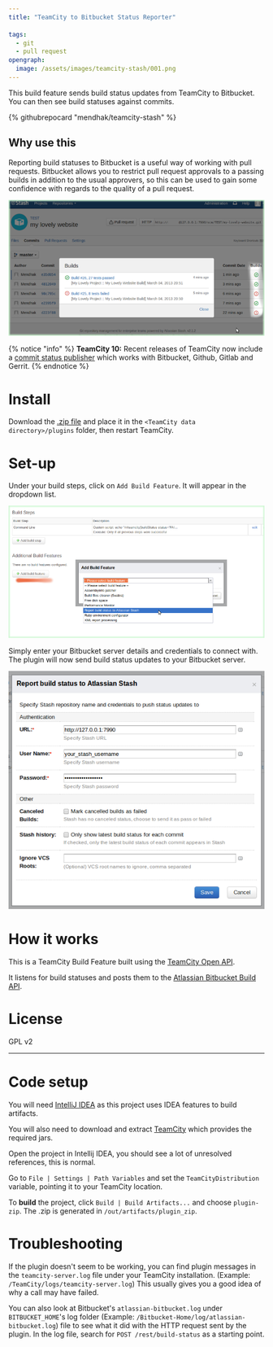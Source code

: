 ```yaml
---
title: "TeamCity to Bitbucket Status Reporter"

tags:
  - git
  - pull request
opengraph:
  image: /assets/images/teamcity-stash/001.png  
---
```


This build feature sends build status updates from TeamCity to Bitbucket.  You can then see build statuses against commits.

{% githubrepocard "mendhak/teamcity-stash" %}


## Why use this

Reporting build statuses to Bitbucket is a useful way of working with pull requests.  Bitbucket allows you to restrict pull request approvals to a passing builds in addition to the usual approvers, so this can be used to gain some confidence with regards to the quality of a pull request. 


![Bitbucket screenshot](/assets/images/teamcity-stash/001.png)
 

{% notice "info" %}
**TeamCity 10:** Recent releases of TeamCity now include a [commit status publisher](https://www.jetbrains.com/help/teamcity/commit-status-publisher.html) which works with Bitbucket, Github, Gitlab and Gerrit.
{% endnotice %}



Install
==========

Download the [.zip file](https://github.com/mendhak/teamcity-stash/blob/master/teamcity.stash.zip?raw=true) and place it in the `<TeamCity data directory>/plugins` folder, then restart TeamCity.


Set-up
==========

Under your build steps, click on `Add Build Feature`. It will appear in the dropdown list.

![Build Feature](/assets/images/teamcity-stash/002.png)


Simply enter your Bitbucket server details and credentials to connect with. The plugin will now send build status updates to your Bitbucket server.

![Configuration](/assets/images/teamcity-stash/003.png)


How it works
======

This is a TeamCity Build Feature built using the [TeamCity Open API](http://confluence.jetbrains.com/display/TCD7/Developing+TeamCity+Plugins).

It listens for build statuses and posts them to the [Atlassian Bitbucket Build API](https://developer.atlassian.com/static/rest/stash/latest/stash-build-integration-rest.html).



License
=======
GPL v2


______________


Code setup
=====
You will need [IntelliJ IDEA](http://www.jetbrains.com/idea/download/) as this project uses IDEA features to build artifacts.

You will also need to download and extract [TeamCity](http://www.jetbrains.com/teamcity/download/) which provides the required jars.

Open the project in Intellij IDEA, you should see a lot of unresolved references, this is normal.

Go to `File | Settings | Path Variables` and set the `TeamCityDistribution` variable, pointing it to your TeamCity location.

To **build** the project, click `Build | Build Artifacts...` and choose `plugin-zip`.  The .zip is generated in `/out/artifacts/plugin_zip`.


Troubleshooting
====
If the plugin doesn't seem to be working, you can find plugin messages in the `teamcity-server.log` file under your TeamCity installation. (Example: `/TeamCity/logs/teamcity-server.log`)
This usually gives you a good idea of why a call may have failed.

You can also look at Bitbucket's `atlassian-bitbucket.log` under `BITBUCKET_HOME`'s log folder (Example: `/Bitbucket-Home/log/atlassian-bitbucket.log`) file to see what it did with the HTTP request sent by the plugin.  In the log file, search for `POST /rest/build-status` as a starting point.
